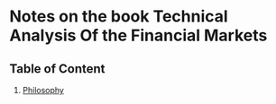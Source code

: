 # Notes on the book Technical Analysis Of the Financial Markets

## Table of Content
1. [Philosophy](./1-Philosophy)
